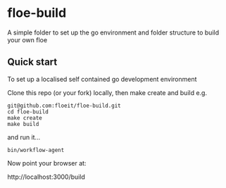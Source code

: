 # floe-build
A simple folder to set up the go environment and folder structure to build your own floe


## Quick start

To set up a localised self contained go development environment

Clone this repo (or your fork) locally, then make create and build
e.g.

````
git@github.com:floeit/floe-build.git
cd floe-build
make create
make build
````

and run it...

````
bin/workflow-agent
````

Now point your browser at:

http://localhost:3000/build

